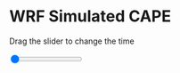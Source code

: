 <h1>WRF Simulated CAPE</h1>
<p>Drag the slider to change the time</p>

<div class="slidecontainer">
<input oninput='setImage(this)' class="slider" type="range" min="0" max="49" value="0" step="1" />
<img id='img'/>
</div>

<script>
var img = document.getElementById('img');
var img_array = ['/assets/images/wrf/cp_wrfout_d01_2020-03-24_12:00:00.png',
'/assets/images/wrf/cp_wrfout_d01_2020-03-24_13:00:00.png',
'/assets/images/wrf/cp_wrfout_d01_2020-03-24_14:00:00.png',
'/assets/images/wrf/cp_wrfout_d01_2020-03-24_15:00:00.png',
'/assets/images/wrf/cp_wrfout_d01_2020-03-24_16:00:00.png',
'/assets/images/wrf/cp_wrfout_d01_2020-03-24_17:00:00.png',
'/assets/images/wrf/cp_wrfout_d01_2020-03-24_18:00:00.png',
'/assets/images/wrf/cp_wrfout_d01_2020-03-24_19:00:00.png',
'/assets/images/wrf/cp_wrfout_d01_2020-03-24_20:00:00.png',
'/assets/images/wrf/cp_wrfout_d01_2020-03-24_21:00:00.png',
'/assets/images/wrf/cp_wrfout_d01_2020-03-24_22:00:00.png',
'/assets/images/wrf/cp_wrfout_d01_2020-03-24_23:00:00.png',
'/assets/images/wrf/cp_wrfout_d01_2020-03-25_00:00:00.png',
'/assets/images/wrf/cp_wrfout_d01_2020-03-25_01:00:00.png',
'/assets/images/wrf/cp_wrfout_d01_2020-03-25_02:00:00.png',
'/assets/images/wrf/cp_wrfout_d01_2020-03-25_03:00:00.png',
'/assets/images/wrf/cp_wrfout_d01_2020-03-25_04:00:00.png',
'/assets/images/wrf/cp_wrfout_d01_2020-03-25_05:00:00.png',
'/assets/images/wrf/cp_wrfout_d01_2020-03-25_06:00:00.png',
'/assets/images/wrf/cp_wrfout_d01_2020-03-25_07:00:00.png',
'/assets/images/wrf/cp_wrfout_d01_2020-03-25_08:00:00.png',
'/assets/images/wrf/cp_wrfout_d01_2020-03-25_09:00:00.png',
'/assets/images/wrf/cp_wrfout_d01_2020-03-25_10:00:00.png',
'/assets/images/wrf/cp_wrfout_d01_2020-03-25_11:00:00.png',
'/assets/images/wrf/cp_wrfout_d01_2020-03-25_12:00:00.png',
'/assets/images/wrf/cp_wrfout_d01_2020-03-25_13:00:00.png',
'/assets/images/wrf/cp_wrfout_d01_2020-03-25_14:00:00.png',
'/assets/images/wrf/cp_wrfout_d01_2020-03-25_15:00:00.png',
'/assets/images/wrf/cp_wrfout_d01_2020-03-25_16:00:00.png',
'/assets/images/wrf/cp_wrfout_d01_2020-03-25_17:00:00.png',
'/assets/images/wrf/cp_wrfout_d01_2020-03-25_18:00:00.png',
'/assets/images/wrf/cp_wrfout_d01_2020-03-25_19:00:00.png',
'/assets/images/wrf/cp_wrfout_d01_2020-03-25_20:00:00.png',
'/assets/images/wrf/cp_wrfout_d01_2020-03-25_21:00:00.png',
'/assets/images/wrf/cp_wrfout_d01_2020-03-25_22:00:00.png',
'/assets/images/wrf/cp_wrfout_d01_2020-03-25_23:00:00.png',
'/assets/images/wrf/cp_wrfout_d01_2020-03-26_00:00:00.png',
'/assets/images/wrf/cp_wrfout_d01_2020-03-26_01:00:00.png',
'/assets/images/wrf/cp_wrfout_d01_2020-03-26_02:00:00.png',
'/assets/images/wrf/cp_wrfout_d01_2020-03-26_03:00:00.png',
'/assets/images/wrf/cp_wrfout_d01_2020-03-26_04:00:00.png',
'/assets/images/wrf/cp_wrfout_d01_2020-03-26_05:00:00.png',
'/assets/images/wrf/cp_wrfout_d01_2020-03-26_06:00:00.png',
'/assets/images/wrf/cp_wrfout_d01_2020-03-26_07:00:00.png',
'/assets/images/wrf/cp_wrfout_d01_2020-03-26_08:00:00.png',
'/assets/images/wrf/cp_wrfout_d01_2020-03-26_09:00:00.png',
'/assets/images/wrf/cp_wrfout_d01_2020-03-26_10:00:00.png',
'/assets/images/wrf/cp_wrfout_d01_2020-03-26_11:00:00.png',
'/assets/images/wrf/cp_wrfout_d01_2020-03-26_12:00:00.png',];
function setImage(obj)
{
        var value = obj.value;
        img.src = img_array[value];

}
</script>

